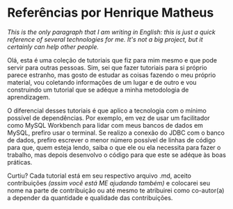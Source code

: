 # Referências por Henrique Matheus

*This is the only paragraph that I am writing in English: this is just a quick reference of several technologies for me. It's not a big project, but it certainly can help other people.*

Olá, esta é uma coleção de tutoriais que fiz para mim mesmo e que pode servir para outras pessoas. Sim, sei que fazer tutoriais para si próprio parece estranho, mas gosto de estudar as coisas fazendo o meu próprio material, vou coletando informações de um lugar e de outro e vou construindo um tutorial que se adéque a minha metodologia de aprendizagem.

O diferencial desses tutoriais é que aplico a tecnologia com o mínimo possível de dependências. Por exemplo, em vez de usar um facilitador como MySQL Workbench para lidar com meus bancos de dados em MySQL, prefiro usar o terminal. Se realizo a conexão do JDBC com o banco de dados, prefiro escrever o menor número possível de linhas de código para que, quem esteja lendo, saiba o que ele ou ela necessita para fazer o trabalho, mas depois desenvolvo o código para que este se adéque às boas práticas.

Curtiu? Cada tutorial está em seu respectivo arquivo .md, aceito contribuições *(assim você está ME ajudando também)* e colocarei seu nome na parte de contribuição ou até mesmo te atribuirei como co-autor(a) a depender da quantidade e qualidade das contribuições.
